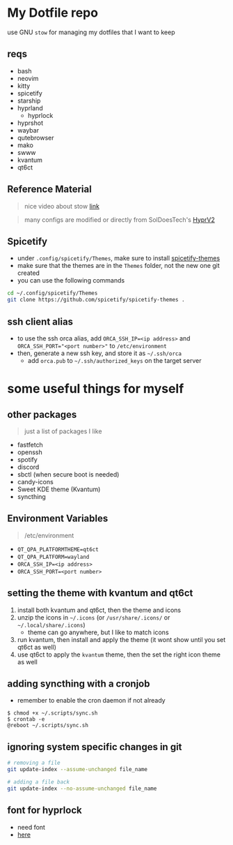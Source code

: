 # My Dotfile repo
use GNU `stow` for managing my dotfiles that I want to keep

## reqs
- bash
- neovim
- kitty
- spicetify
- starship
- hyprland
    - hyprlock
- hyprshot 
- waybar
- qutebrowser
- mako
- swww
- kvantum
- qt6ct

## Reference Material
> nice video about stow [link](https://www.youtube.com/watch?v=y6XCebnB9gs&ab_channel=DreamsofAutonomy)

> many configs are modified or directly from SolDoesTech's [HyprV2](https://github.com/SolDoesTech/HyprV2)

## Spicetify
- under `.config/spicetify/Themes`, make sure to install [spicetify-themes](https://github.com/spicetify/spicetify-themes)
- make sure that the themes are in the `Themes` folder, not the new one git created
- you can use the following commands
```bash
cd ~/.config/spicetify/Themes
git clone https://github.com/spicetify/spicetify-themes .
```

## ssh client alias
- to use the ssh orca alias, add `ORCA_SSH_IP=<ip address>` and `ORCA_SSH_PORT="<port number>"` to `/etc/environment`
- then, generate a new ssh key, and store it as `~/.ssh/orca` 
  - add `orca.pub` to `~/.ssh/authorized_keys` on the target server

# some useful things for myself

## other packages
> just a list of packages I like
- fastfetch 
- openssh
- spotify
- discord
- sbctl (when secure boot is needed)
- candy-icons
- Sweet KDE theme (Kvantum)
- syncthing

## Environment Variables
> /etc/environment

- `QT_QPA_PLATFORMTHEME=qt6ct`
- `QT_QPA_PLATFORM=wayland`
- `ORCA_SSH_IP=<ip address>`
- `ORCA_SSH_PORT=<port number>`

## setting the theme with kvantum and qt6ct

1. install both kvantum and qt6ct, then the theme and icons
2. unzip the icons in `~/.icons` (or `/usr/share/.icons/` or `~/.local/share/.icons`)
    - theme can go anywhere, but I like to match icons
3. run kvantum, then install and apply the theme (it wont show until you set qt6ct as well)
4. use qt6ct to apply the `kvantum` theme, then the set the right icon theme as well

## adding syncthing with a cronjob
- remember to enable the cron daemon if not already

```
$ chmod +x ~/.scripts/sync.sh
$ crontab -e
@reboot ~/.scripts/sync.sh
```

## ignoring system specific changes in git

```bash
# removing a file
git update-index --assume-unchanged file_name

# adding a file back
git update-index --no-assume-unchanged file_name 
```

## font for hyprlock
- need font
- [here](https://www.dafont.com/valorant.font)

